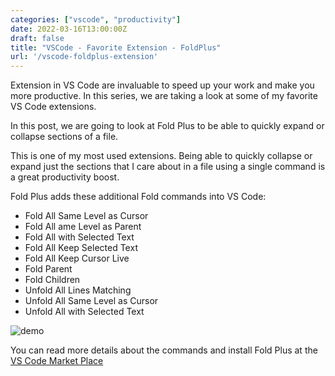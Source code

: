 ```yaml
---
categories: ["vscode", "productivity"]
date: 2022-03-16T13:00:00Z
draft: false
title: "VSCode - Favorite Extension - FoldPlus"
url: '/vscode-foldplus-extension'
---
```


Extension in VS Code are invaluable to speed up your work and make you more productive.  In this series, we are taking a look at some of my favorite VS Code extensions.

In this post, we are going to look at Fold Plus to be able to quickly expand or collapse sections of a file.

<!--more-->

This is one of my most used extensions. Being able to quickly collapse or expand just the sections that I care about in a file using a single command is a great productivity boost.

Fold Plus adds these additional Fold commands into VS Code:

* Fold All Same Level as Cursor
* Fold All ame Level as Parent
* Fold All with Selected Text
* Fold All Keep Selected Text
* Fold All Keep Cursor Live
* Fold Parent
* Fold Children
* Unfold All Lines Matching
* Unfold All Same Level as Cursor
* Unfold All with Selected Text

![demo](/images/vscode-extensions/foldplus/demo.gif)

You can read more details about the commands and install Fold Plus at the [VS Code Market Place](https://marketplace.visualstudio.com/items?itemName=dakara.dakara-foldplus)
